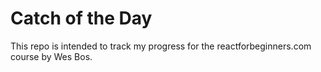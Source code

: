 # Catch of the Day
This repo is intended to track my progress for the reactforbeginners.com course by Wes Bos.
